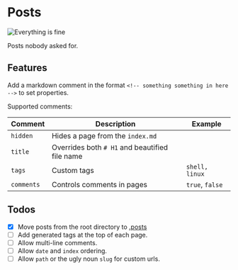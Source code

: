# Posts

![Everything is fine](https://img.shields.io/badge/This_shit_is_amazing-Even_more_amazing:_you_are_reading_this!-brightgreen)

Posts nobody asked for.


## Features

Add a markdown comment in the format `<!-- something something in here -->`
to set properties.

Supported comments:

| Comment    | Description                                    | Example          |
|------------|------------------------------------------------|------------------|
| `hidden`   | Hides a page from the `index.md`               |                  |
| `title`    | Overrides both `# H1` and beautified file name |                  |
| `tags`     | Custom tags                                    | `shell, linux`   |
| `comments` | Controls comments in pages                     | `true`, `false`  |



## Todos

- [x] Move posts from the root directory to [.posts](.posts)
- [ ] Add generated tags at the top of each page.
- [ ] Allow multi-line comments.
- [ ] Allow `date` and `index` ordering.
- [ ] Allow `path` or the ugly noun `slug` for custom urls.
